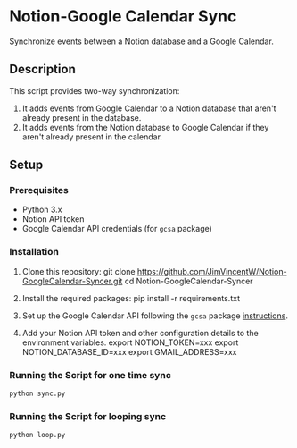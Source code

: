 # Notion-Google Calendar Sync

Synchronize events between a Notion database and a Google Calendar.

## Description

This script provides two-way synchronization:
1. It adds events from Google Calendar to a Notion database that aren't already present in the database.
2. It adds events from the Notion database to Google Calendar if they aren't already present in the calendar.

## Setup

### Prerequisites

- Python 3.x
- Notion API token
- Google Calendar API credentials (for `gcsa` package)

### Installation

1. Clone this repository:
git clone https://github.com/JimVincentW/Notion-GoogleCalendar-Syncer.git
cd Notion-GoogleCalendar-Syncer

2. Install the required packages:
pip install -r requirements.txt



3. Set up the Google Calendar API following the `gcsa` package [instructions](https://gcsa.readthedocs.io/en/latest/quickstart.html#authorization).

4. Add your Notion API token and other configuration details to the environment variables.
export NOTION_TOKEN=xxx
export NOTION_DATABASE_ID=xxx
export GMAIL_ADDRESS=xxx


### Running the Script for one time sync
```bash
python sync.py
``````


### Running the Script for looping sync
```bash
python loop.py
``````
